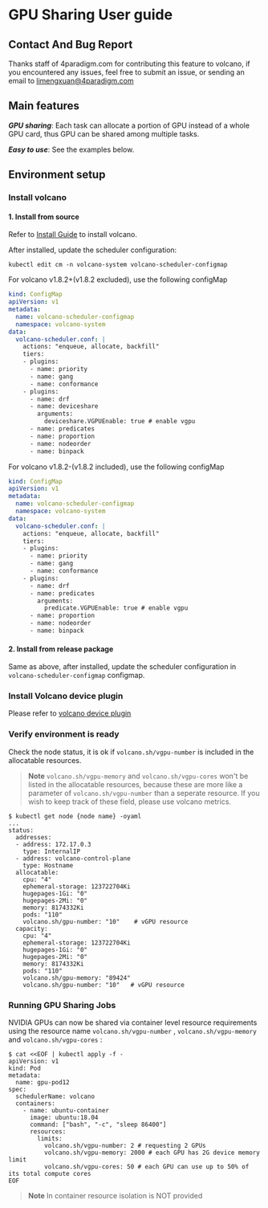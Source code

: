 # GPU Sharing User guide

## Contact And Bug Report

Thanks staff of 4paradigm.com for contributing this feature to volcano, if you encountered any issues, feel free to submit an issue, or sending an email to <limengxuan@4paradigm.com>

## Main features

***GPU sharing***: Each task can allocate a portion of GPU instead of a whole GPU card, thus GPU can be shared among multiple tasks.

***Easy to use***: See the examples below.

## Environment setup

### Install volcano

#### 1. Install from source

Refer to [Install Guide](../../installer/README.md) to install volcano.

After installed, update the scheduler configuration:

```shell script
kubectl edit cm -n volcano-system volcano-scheduler-configmap
```

For volcano v1.8.2+(v1.8.2 excluded), use the following configMap 
```yaml
kind: ConfigMap
apiVersion: v1
metadata:
  name: volcano-scheduler-configmap
  namespace: volcano-system
data:
  volcano-scheduler.conf: |
    actions: "enqueue, allocate, backfill"
    tiers:
    - plugins:
      - name: priority
      - name: gang
      - name: conformance
    - plugins:
      - name: drf
      - name: deviceshare
        arguments:
          deviceshare.VGPUEnable: true # enable vgpu
      - name: predicates
      - name: proportion
      - name: nodeorder
      - name: binpack
```

For volcano v1.8.2-(v1.8.2 included), use the following configMap 
```yaml
kind: ConfigMap
apiVersion: v1
metadata:
  name: volcano-scheduler-configmap
  namespace: volcano-system
data:
  volcano-scheduler.conf: |
    actions: "enqueue, allocate, backfill"
    tiers:
    - plugins:
      - name: priority
      - name: gang
      - name: conformance
    - plugins:
      - name: drf
      - name: predicates
        arguments:
          predicate.VGPUEnable: true # enable vgpu
      - name: proportion
      - name: nodeorder
      - name: binpack
```

#### 2. Install from release package

Same as above, after installed, update the scheduler configuration in `volcano-scheduler-configmap` configmap.

### Install Volcano device plugin

Please refer to [volcano device plugin](https://github.com/volcano-sh/devices/blob/master/README.md#quick-start)

### Verify environment is ready

Check the node status, it is ok if `volcano.sh/vgpu-number` is included in the allocatable resources.

> **Note** `volcano.sh/vgpu-memory` and `volcano.sh/vgpu-cores` won't be listed in the allocatable resources, because these are more like a parameter of `volcano.sh/vgpu-number` than a seperate resource. If you wish to keep track of these field, please use volcano metrics.

```shell script
$ kubectl get node {node name} -oyaml
...
status:
  addresses:
  - address: 172.17.0.3
    type: InternalIP
  - address: volcano-control-plane
    type: Hostname
  allocatable:
    cpu: "4"
    ephemeral-storage: 123722704Ki
    hugepages-1Gi: "0"
    hugepages-2Mi: "0"
    memory: 8174332Ki
    pods: "110"
    volcano.sh/gpu-number: "10"    # vGPU resource
  capacity:
    cpu: "4"
    ephemeral-storage: 123722704Ki
    hugepages-1Gi: "0"
    hugepages-2Mi: "0"
    memory: 8174332Ki
    pods: "110"
    volcano.sh/gpu-memory: "89424"
    volcano.sh/gpu-number: "10"   # vGPU resource
```

### Running GPU Sharing Jobs

NVIDIA GPUs can now be shared via container level resource requirements using the resource name `volcano.sh/vgpu-number` , `volcano.sh/vgpu-memory` and `volcano.sh/vgpu-cores` :

```shell script
$ cat <<EOF | kubectl apply -f -
apiVersion: v1
kind: Pod
metadata:
  name: gpu-pod12
spec:
  schedulerName: volcano
  containers:
    - name: ubuntu-container
      image: ubuntu:18.04
      command: ["bash", "-c", "sleep 86400"]
      resources:
        limits:
          volcano.sh/vgpu-number: 2 # requesting 2 GPUs
          volcano.sh/vgpu-memory: 2000 # each GPU has 2G device memory limit
          volcano.sh/vgpu-cores: 50 # each GPU can use up to 50% of its total compute cores
EOF
```

> **Note** In container resource isolation is NOT provided